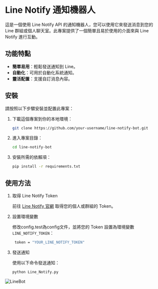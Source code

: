 # Line Notify 通知機器人

這是一個使用 Line Notify API 的通知機器人，您可以使用它來發送消息到您的 Line 群組或個人聊天室。此專案提供了一個簡單且易於使用的介面來與 Line Notify 進行互動。

## 功能特點

- **簡單易用**：輕鬆發送通知到 Line。
- **自動化**：可用於自動化系統通知。
- **靈活配置**：支援自訂消息內容。

## 安裝

請按照以下步驟安裝並配置此專案：

1. 下載這個專案到你的本地環境：

    ```bash
    git clone https://github.com/your-username/line-notify-bot.git
    ```

2. 進入專案目錄：

    ```bash
    cd line-notify-bot
    ```

3. 安裝所需的依賴項：

    ```bash
    pip install -r requirements.txt
    ```

## 使用方法

1. 取得 Line Notify Token

    前往 [Line Notify 官網](https://notify-bot.line.me/en/) 取得您的個人或群組的 Token。

2. 設置環境變數

    修改config.test為config文件，並將您的 Token 設置為環境變數 `LINE_NOTIFY_TOKEN`：

    ```bash
     token = "YOUR_LINE_NOTIFY_TOKEN"
    ```
    
3. 發送通知

    使用以下命令發送通知：

    ```bash
    python Line_Notify.py
    ```

![LineBot](https://github.com/fwtutu/line-notify/assets/171393477/1dd68b02-e659-4eb4-999f-0e5cf600061c)

